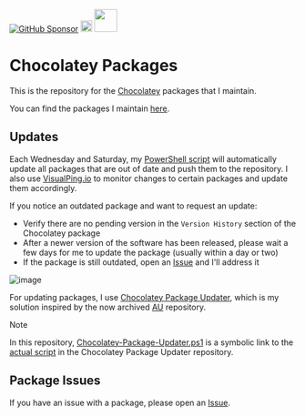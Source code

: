 [![GitHub Sponsor](https://img.shields.io/github/sponsors/asheroto?label=Sponsor&logo=GitHub)](https://github.com/sponsors/asheroto?frequency=one-time&sponsor=asheroto)
<a href="https://ko-fi.com/asheroto"><img src="https://ko-fi.com/img/githubbutton_sm.svg" alt="Ko-Fi Button" height="20px"></a>
<a href="https://www.buymeacoffee.com/asheroto"><img src="https://img.buymeacoffee.com/button-api/?text=Buy me a coffee&emoji=&slug=seb6596&button_colour=FFDD00&font_colour=000000&font_family=Lato&outline_colour=000000&coffee_colour=ffffff](https://img.buymeacoffee.com/button-api/?text=Buy%20me%20a%20coffee&emoji=&slug=asheroto&button_colour=FFDD00&font_colour=000000&font_family=Lato&outline_colour=000000&coffee_colour=ffffff)" height="40px"></a>

# Chocolatey Packages

This is the repository for the [Chocolatey](https://chocolatey.org/) packages that I maintain.

You can find the packages I maintain [here](https://community.chocolatey.org/profiles/asheroto).

## Updates

Each Wednesday and Saturday, my [PowerShell script](https://github.com/asheroto/ChocolateyPackages/blob/master/UpdateAll.ps1) will automatically update all packages that are out of date and push them to the repository. I also use [VisualPing.io](https://visualping.io) to monitor changes to certain packages and update them accordingly.

If you notice an outdated package and want to request an update:
- Verify there are no pending version in the `Version History` section of the Chocolatey package
- After a newer version of the software has been released, please wait a few days for me to update the package (usually within a day or two)
- If the package is still outdated, open an [Issue](../../issues) and I'll address it

![image](https://github.com/asheroto/ChocolateyPackages/assets/49938263/d64649db-1b5f-4f8b-aae3-37313e4adb8f)

For updating packages, I use [Chocolatey Package Updater](https://github.com/asheroto/Chocolatey-Package-Updater), which is my solution inspired by the now archived [AU](https://github.com/majkinetor/au) repository.

> [!NOTE]
> In this repository, [Chocolatey-Package-Updater.ps1](https://github.com/asheroto/ChocolateyPackages/blob/master/Chocolatey-Package-Updater.ps1) is a symbolic link to the [actual script](https://github.com/asheroto/Chocolatey-Package-Updater/blob/main/Chocolatey-Package-Updater.ps1) in the Chocolatey Package Updater repository.

## Package Issues

If you have an issue with a package, please open an [Issue](../../issues).